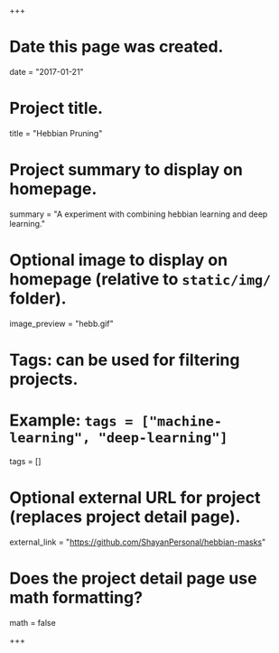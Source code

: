 +++
# Date this page was created.
date = "2017-01-21"

# Project title.
title = "Hebbian Pruning"

# Project summary to display on homepage.
summary = "A experiment with combining hebbian learning and deep learning."

# Optional image to display on homepage (relative to `static/img/` folder).
image_preview = "hebb.gif"

# Tags: can be used for filtering projects.
# Example: `tags = ["machine-learning", "deep-learning"]`
tags = []

# Optional external URL for project (replaces project detail page).
external_link = "https://github.com/ShayanPersonal/hebbian-masks"

# Does the project detail page use math formatting?
math = false

+++

